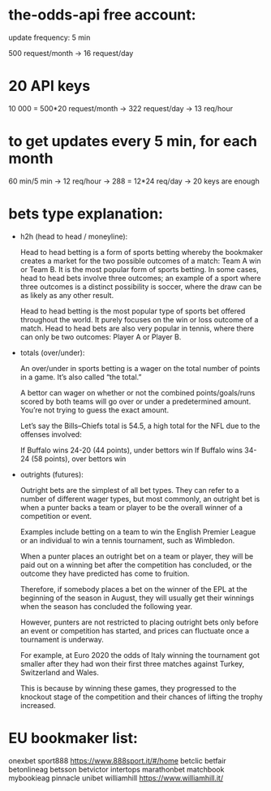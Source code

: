 # the-odds-api free account:
update frequency: 5 min 

500 request/month
-> 16 request/day

# 20 API keys

10 000 = 500*20 request/month
-> 322 request/day -> 13 req/hour

# to get updates every 5 min, for each month
60 min/5 min -> 12 req/hour -> 288 = 12*24 req/day -> 20 keys are enough




# bets type explanation:

- h2h (head to head / moneyline):

    Head to head betting is a form of sports betting whereby the bookmaker creates a market for the two possible outcomes of a match: Team A win or Team B. It is the most popular form of sports betting. In some cases, head to head bets involve three outcomes; an example of a sport where three outcomes is a distinct possibility is soccer, where the draw can be as likely as any other result.

    Head to head betting is the most popular type of sports bet offered throughout the world. It purely focuses on the win or loss outcome of a match. Head to head bets are also very popular in tennis, where there can only be two outcomes: Player A or Player B.

- totals (over/under):

    An over/under in sports betting is a wager on the total number of points in a game. It’s also called “the total.”

    A bettor can wager on whether or not the combined points/goals/runs scored by both teams will go over or under a predetermined amount. You’re not trying to guess the exact amount.

    Let’s say the Bills–Chiefs total is 54.5, a high total for the NFL due to the offenses involved:

    If Buffalo wins 24-20 (44 points), under bettors win
    If Buffalo wins 34-24 (58 points), over bettors win

- outrights (futures):

    Outright bets are the simplest of all bet types. They can refer to a number of different wager types, but most commonly, an outright bet is when a punter backs a team or player to be the overall winner of a competition or event.

    Examples include betting on a team to win the English Premier League or an individual to win a tennis tournament, such as Wimbledon.

    When a punter places an outright bet on a team or player, they will be paid out on a winning bet after the competition has concluded, or the outcome they have predicted has come to fruition.

    Therefore, if somebody places a bet on the winner of the EPL at the beginning of the season in August, they will usually get their winnings when the season has concluded the following year.

    However, punters are not restricted to placing outright bets only before an event or competition has started, and prices can fluctuate once a tournament is underway.

    For example, at Euro 2020 the odds of Italy winning the tournament got smaller after they had won their first three matches against Turkey, Switzerland and Wales.

    This is because by winning these games, they progressed to the knockout stage of the competition and their chances of lifting the trophy increased.
    

# EU bookmaker list:

onexbet	
sport888 https://www.888sport.it/#/home
betclic
betfair
betonlineag
betsson
betvictor
intertops
marathonbet
matchbook
mybookieag
pinnacle
unibet
williamhill https://www.williamhill.it/


